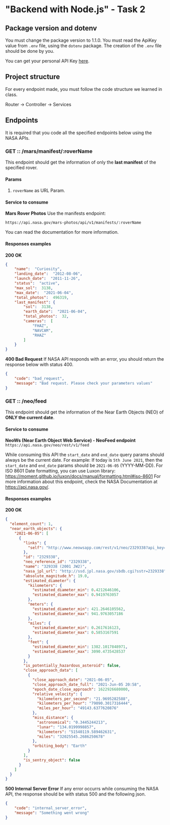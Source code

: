 # "Backend with Node.js" - Task 2
## Package version and dotenv
You must change the package version to 1.1.0.
You must read the ApiKey value from `.env` file, using the `dotenv` package. The creation of the `.env` file should be done by you.

You can get your personal API Key [here](https://api.nasa.gov/).

## Project structure
For every endpoint made, you must follow the code structure we learned in class. 

Router -> Controller -> Services

## Endpoints
It is required that you code all the specified endpoints below using the NASA APIs.

### GET :: /mars/manifest/:roverName
This endpoint should get the information of only the **last manifest** of the specified rover.
#### Params
 1. `roverName` as URL Param.
#### Service to consume
**Mars Rover Photos**
Use the manifests endpoint:

    https://api.nasa.gov/mars-photos/api/v1/manifests/:roverName
You can read the documentation for more information.
#### Responses examples
**200 OK**
```json
{
    "name":  "Curiosity",
    "landing_date":  "2012-08-06",
    "launch_date":  "2011-11-26",
    "status":  "active",
    "max_sol":  3138,
    "max_date":  "2021-06-04",
    "total_photos":  496319,
    "last_manifest": {
	    "sol":  3138,
	    "earth_date":  "2021-06-04",
	    "total_photos":  32,
	    "cameras":  [
		    "FHAZ",
		    "NAVCAM",
		    "RHAZ"    
	    ]    
    }
}
```
 **400 Bad Request**
 If NASA API responds with an error, you should return the response below with status 400.
```json
{
    "code": "bad_request",
    "message": "Bad request. Please check your parameters values"
}
```	 
### GET :: /neo/feed
This endpoint should get the information of the Near Earth Objects (NEO) of **ONLY the current date**.
#### Service to consume
**NeoWs (Near Earth Object Web Service) - NeoFeed endpoint**
`https://api.nasa.gov/neo/rest/v1/feed`

While consuming this API the `start_date` and `end_date` query params should always be the current date. For example: If today is `5th June 2021`, then the `start_date` and `end_date` params should be `2021-06-05` (YYYY-MM-DD).
For ISO 8601 Date formatting, you can use Luxon library: https://moment.github.io/luxon/docs/manual/formatting.html#iso-8601
For more information about this endpoint, check the NASA Documentation at https://api.nasa.gov/.
#### Responses examples
**200 OK**
```json
{
  "element_count": 1,
  "near_earth_objects": {
    "2021-06-05": [
      {
        "links": {
          "self": "http://www.neowsapp.com/rest/v1/neo/2329338?api_key=SECRET"
        },
        "id": "2329338",
        "neo_reference_id": "2329338",
        "name": "329338 (2001 JW2)",
        "nasa_jpl_url": "http://ssd.jpl.nasa.gov/sbdb.cgi?sstr=2329338",
        "absolute_magnitude_h": 19.0,
        "estimated_diameter": {
          "kilometers": {
            "estimated_diameter_min": 0.4212646106,
            "estimated_diameter_max": 0.9419763057
          },
          "meters": {
            "estimated_diameter_min": 421.2646105562,
            "estimated_diameter_max": 941.9763057186
          },
          "miles": {
            "estimated_diameter_min": 0.2617616123,
            "estimated_diameter_max": 0.5853167591
          },
          "feet": {
            "estimated_diameter_min": 1382.1017848971,
            "estimated_diameter_max": 3090.4735428537
          }
        },
        "is_potentially_hazardous_asteroid": false,
        "close_approach_data": [
          {
            "close_approach_date": "2021-06-05",
            "close_approach_date_full": "2021-Jun-05 20:58",
            "epoch_date_close_approach": 1622926680000,
            "relative_velocity": {
              "kilometers_per_second": "21.9695282588",
              "kilometers_per_hour": "79090.3017316444",
              "miles_per_hour": "49143.6377620876"
            },
            "miss_distance": {
              "astronomical": "0.3445244213",
              "lunar": "134.0199998857",
              "kilometers": "51540119.589462631",
              "miles": "32025545.2686250678"
            },
            "orbiting_body": "Earth"
          }
        ],
        "is_sentry_object": false
      }
    ]
  }
}
```
**500 Internal Server Error**
If any error occurrs while consuming the NASA API, the response should be with status 500 and the following json.
```json
{
    "code": "internal_server_error",
    "message": "Something went wrong"
}
```
